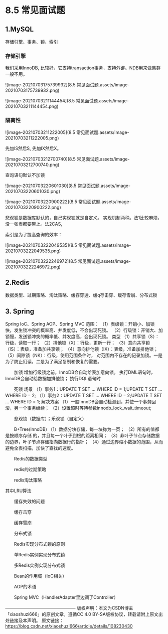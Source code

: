 # 8.5 常见面试题



## 1.MySQL
存储引擎、事务、锁、索引

### 存储引擎

我们采用InnoDB, 比较好，它支持transaction事务，支持外键。NDB用来做集群一般不用。

![image-20210703175739932](8.5 常见面试题.assets/image-20210703175739932.png)

![image-20210703211144454](8.5 常见面试题.assets/image-20210703211144454.png)

### 隔离性

![image-20210703211222005](8.5 常见面试题.assets/image-20210703211222005.png)

先加IS然后S, 先加IX然后X。

![image-20210703212700740](8.5 常见面试题.assets/image-20210703212700740.png)

查询语句默认不加锁

![image-20210703220601030](8.5 常见面试题.assets/image-20210703220601030.png)

![image-20210703220900222](8.5 常见面试题.assets/image-20210703220900222.png)

悲观锁是数据库默认的，自己实现锁就是自定义。 实现机制两种。法1比较麻烦，没一张表都要带上。法2CAS, 

索引是为了提高查询的效率： 

![image-20210703222049535](8.5 常见面试题.assets/image-20210703222049535.png)

![image-20210703222246972](8.5 常见面试题.assets/image-20210703222246972.png)



## 2.Redis

数据类型、过期策略、淘汰策略、缓存穿透、缓q存击穿、缓存雪崩、分布式锁

## 3. Spring

Spring IoC、Spring AOP、Spring MVC
范围：
（1）表级锁：开销小、加锁快，发生锁冲突的概率高、并发度低，不会出现死锁。
（2）行级锁：开销大、加锁慢，发送锁冲突的概率低、并发度高，会出现死锁。
类型
（1）共享锁（S）：行级，读取一行；
（2）排他锁（X）：行级，更新一行；
（3）意向共享锁（IS）：表级，准备加共享锁；
（4）意向排他锁（IX）：表级，准备加排他锁；
（5）间隙锁（NK）：行级，使用范围条件时，
对范围内不存在的记录加锁。一是为了防止幻读，二是为了满足复制和恢复的需要。

  加锁
增加行级锁之前，InnoDB会自动给表加意向锁。
执行DML语句时，InnoDB会自动给数据加排他锁；
执行DQL语句时

  死锁
场景
（1）事务1：UPDATE T SET … WHERE ID = 1;UPDATE T SET … WHERE ID = 2;
（1）事务2：UPDATE T SET … WHERE ID = 2;UPDATE T SET … WHERE ID = 1;
解决方案
（1）一般InnoDB会自动检测到，并使一个事务回滚，另一个事务继续；
（2）设置超时等待参数innodb_lock_wait_timeout;

  悲观锁（数据库）；乐观锁（自定义）

  B+Tree(InnoDB)
（1）数据分块存储，每一块称为一页；
（2）所有的值都是按顺序存储 的，并且每一个叶子到根的距离相同；
（3）非叶子节点存储数据的边界，叶子节点存储指向数据行的指针；
（4）通过边界缩小数据的范围，从而避免全表扫描，加快了查找的速度。

  Redis的数据类型

  redis的过期策略

  redis淘汰策略

其中LRU算法

  缓存失效的问题

  缓存击穿

  缓存雪崩

  分布式锁

  Redis实现分布式锁的原则

  单Redis实例实现分布式锁

  多Redis实例实现分布式锁

  Bean的作用域（IoC相关）

  AOP的术语

  Spring MVC（HandlerAdapter里边调了Controller）

————————————————
版权声明：本文为CSDN博主「xiaoshuzi666」的原创文章，遵循CC 4.0 BY-SA版权协议，转载请附上原文出处链接及本声明。
原文链接：https://blog.csdn.net/xiaoshuzi666/article/details/108230430